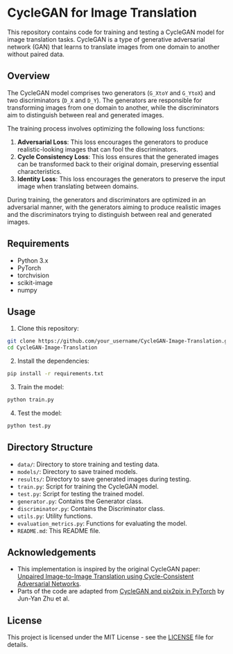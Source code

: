 # CycleGAN for Image Translation

This repository contains code for training and testing a CycleGAN model for image translation tasks. CycleGAN is a type of generative adversarial network (GAN) that learns to translate images from one domain to another without paired data.

## Overview

The CycleGAN model comprises two generators (`G_XtoY` and `G_YtoX`) and two discriminators (`D_X` and `D_Y`). The generators are responsible for transforming images from one domain to another, while the discriminators aim to distinguish between real and generated images.

The training process involves optimizing the following loss functions:

1. **Adversarial Loss**: This loss encourages the generators to produce realistic-looking images that can fool the discriminators.
2. **Cycle Consistency Loss**: This loss ensures that the generated images can be transformed back to their original domain, preserving essential characteristics.
3. **Identity Loss**: This loss encourages the generators to preserve the input image when translating between domains.

During training, the generators and discriminators are optimized in an adversarial manner, with the generators aiming to produce realistic images and the discriminators trying to distinguish between real and generated images.

## Requirements

- Python 3.x
- PyTorch
- torchvision
- scikit-image
- numpy

## Usage

1. Clone this repository:

```bash
git clone https://github.com/your_username/CycleGAN-Image-Translation.git
cd CycleGAN-Image-Translation
```

2. Install the dependencies:

```bash
pip install -r requirements.txt
```

3. Train the model:

```bash
python train.py
```

4. Test the model:

```bash
python test.py
```

## Directory Structure

- `data/`: Directory to store training and testing data.
- `models/`: Directory to save trained models.
- `results/`: Directory to save generated images during testing.
- `train.py`: Script for training the CycleGAN model.
- `test.py`: Script for testing the trained model.
- `generator.py`: Contains the Generator class.
- `discriminator.py`: Contains the Discriminator class.
- `utils.py`: Utility functions.
- `evaluation_metrics.py`: Functions for evaluating the model.
- `README.md`: This README file.

## Acknowledgements

- This implementation is inspired by the original CycleGAN paper: [Unpaired Image-to-Image Translation using Cycle-Consistent Adversarial Networks](https://arxiv.org/abs/1703.10593).
- Parts of the code are adapted from [CycleGAN and pix2pix in PyTorch](https://github.com/junyanz/pytorch-CycleGAN-and-pix2pix) by Jun-Yan Zhu et al.

## License

This project is licensed under the MIT License - see the [LICENSE](LICENSE) file for details.
